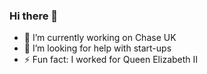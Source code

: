 ### Hi there 👋

- 🔭 I’m currently working on Chase UK
- 🤔 I’m looking for help with start-ups
- ⚡ Fun fact: I worked for Queen Elizabeth II
